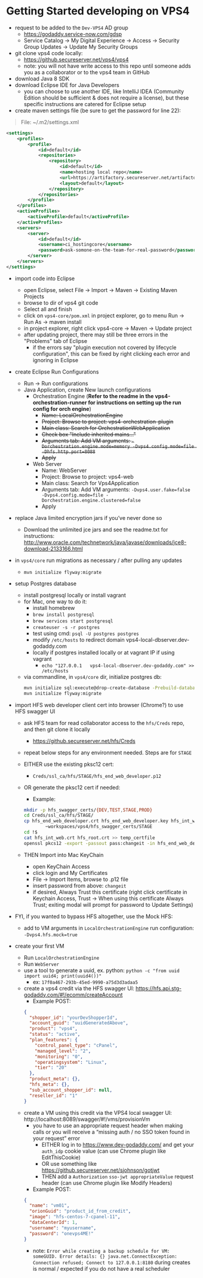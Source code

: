 # Getting Started developing on VPS4


- request to be added to the `Dev-VPS4` AD group
    - https://godaddy.service-now.com/gdsp
    - Service Catalog -> My Digital Experience -> Access -> Security Group Updates -> Update My Security Groups
- git clone vps4 code locally:
    - https://github.secureserver.net/vps4/vps4
    - note: you will not have write access to this repo until someone adds you as a collaborator or to the vps4 team in GitHub
- download Java 8 SDK
- download Eclipse IDE for Java Developers
    - you can choose to use another IDE, like IntelliJ IDEA (Community Edition should be sufficient & does not require a license), but these specific instructions are catered for Eclipse setup
- create maven settings file (be sure to get the password for line 22):
> File: ~/.m2/settings.xml
```xml
<settings>
    <profiles>
        <profile>
            <id>default</id>
            <repositories>
                <repository>
                    <id>default</id>
                    <name>hosting local repo</name>
                    <url>https://artifactory.secureserver.net/artifactory/java-hostingcore-local/</url>
                    <layout>default</layout>
                </repository>
            </repositories>
        </profile>
    </profiles>
    <activeProfiles>
        <activeProfile>default</activeProfile>
    </activeProfiles>
    <servers>
        <server>
            <id>default</id>
            <username>ci_hostingcore</username>
            <password>ask-somone-on-the-team-for-real-password</password>
        </server>
    </servers>
</settings>
```

- import code into Eclipse
    - open Eclipse, select File -> Import -> Maven -> Existing Maven Projects
    - browse to dir of vps4 git code
    - Select all and finish
    - click on `vps4-core/pom.xml` in project explorer, go to menu Run -> Run As -> maven install
    - in project explorer, right click vps4-core -> Maven -> Update project
    - after updating project, there may still be three errors in the "Problems" tab of Eclipse
        - if the errors say "plugin execution not covered by lifecycle configuration", this can be fixed by right clicking each error and ignoring in Eclipse

- create Eclipse Run Configurations
    - Run -> Run configurations
    - Java Application, create New launch configurations
        - Orchestration Engine (**Refer to the readme in the vps4-orchestration-runner for instructions on setting up the run config for orch engine**)
            - <s> Name: LocalOrchestrationEngine 
            - Project: Browse to project: vps4-orchestration-plugin
            - Main class: Search for OrchestrationWebApplication
            - Check box "Include inherited mains..."
            - Arguments tab: Add VM arguments: ```-Dorchestration.engine.mode=memory -Dvps4.config.mode=file -Dhfs.http.port=8088```
            - Apply
            </s>
        - Web Server
            - Name: WebServer
            - Project: Browse to project: vps4-web
            - Main class: Search for Vps4Application
            - Arguments tab: Add VM arguments: ```-Dvps4.user.fake=false -Dvps4.config.mode=file -Dorchestration.engine.clustered=false```
            - Apply

- replace Java limited encryption jars if you’ve never done so
    - Download the unlimited jce jars and see the readme.txt for instructions: http://www.oracle.com/technetwork/java/javase/downloads/jce8-download-2133166.html

- in `vps4/core` run migrations as necessary / after pulling any updates
    - `mvn initialize flyway:migrate`

- setup Postgres database
    - install postgresql locally or install vagrant
    - for Mac, one way to do it:
        - install homebrew
        - `brew install postgresql`
		- `brew services start postgresql`
        - `createuser -s -r postgres`
        - test using cmd: `psql -U postgres postgres`
        - modify `/etc/hosts` to redirect domain vps4-local-dbserver.dev-godaddy.com
        - locally if postgres installed locally or at vagrant IP if using vagrant
            - ```echo "127.0.0.1   vps4-local-dbserver.dev-godaddy.com" >> /etc/hosts```
    - via commandline, in `vps4/core` dir, initialize postgres db:
        ```bash
        mvn initialize sql:execute@drop-create-database -Prebuild-database
        mvn initialize flyway:migrate
        ```

- import HFS web developer client cert into browser (Chrome?) to use HFS swagger UI
    - ask HFS team for read collaborator access to the `hfs/Creds` repo, and then git clone it locally
        - https://github.secureserver.net/hfs/Creds
    - repeat below steps for any environment needed.  Steps are for `STAGE`

    - EITHER use the existing pksc12 cert:
        - `Creds/ssl_ca/hfs/STAGE/hfs_end_web_developer.p12`
    - OR generate the pksc12 cert if needed:
        - Example:
        ```bash
        mkdir -p hfs_swagger_certs/{DEV,TEST,STAGE,PROD}
        cd Creds/ssl_ca/hfs/STAGE/
        cp hfs_end_web_developer.crt hfs_end_web_developer.key hfs_int_web.crt hfs_root.crt \
                ~workspaces/vps4/hfs_swagger_certs/STAGE
        cd !$
        cat hfs_int_web.crt hfs_root.crt >> temp_certfile
        openssl pkcs12 -export -passout pass:changeit -in hfs_end_web_developer.crt -inkey hfs_end_web_developer.key -certfile temp_certfile -out hfs_end_web_developer.p12
        ```
  - THEN Import into Mac KeyChain
      - open KeyChain Access
      - click login and My Certificates
      - File -> Import Items, browse to .p12 file
      - insert password from above: `changeit`
      - if desired, Always Trust this certificate (right click certificate in Keychain Access, Trust -> When using this certificate Always Trust; exiting modal will prompt for password to Update Settings)

- FYI, if you wanted to bypass HFS altogether, use the Mock HFS:
  - add to VM arguments in `LocalOrchestrationEngine` run configuration: `-Dvps4.hfs.mock=true`

- create your first VM
    - Run `LocalOrchestrationEngine`
    - Run `WebServer`
    - use a tool to generate a uuid, ex. python: `python -c "from uuid import uuid4; print(uuid4())"`
        - ex: `17f0a467-293b-45ed-9990-a75d3d3adaa5`
    - create a vps4 credit via the HFS swagger UI: https://hfs.api.stg-godaddy.com/#!/ecomm/createAccount
        - Example POST:
        ```json
        {
          "shopper_id": "yourDevShopperId",
          "account_guid": "uuidGeneratedAbove",
          "product": "vps4",
          "status": "active",
          "plan_features": {
            "control_panel_type": "cPanel",
            "managed_level": "2",
            "monitoring": "0",
            "operatingsystem": "Linux",
            "tier": "20"
          },
          "product_meta": {},
          "hfs_meta": {},
          "sub_account_shopper_id": null,
          "reseller_id": "1"
        }
        ```
    - create a VM using this credit via the VPS4 local swagger UI: http://localhost:8089/swagger/#!/vms/provisionVm
        - you have to use an appropriate request header when making calls or you will receive a “missing auth / no SSO token found in your request” error
            - EITHER log in to https://www.dev-godaddy.com/ and get your `auth_idp` cookie value (can use Chrome plugin like EditThisCookie)
            - OR use something like https://github.secureserver.net/sjohnson/gotjwt
            - THEN add a `Authorization` `sso-jwt appropriateValue` request header (can use Chrome plugin like Modify Headers)
        - Example POST:
        ```json
        {
          "name": "vm01",
          "orionGuid": "product_id_from_credit",
          "image": "hfs-centos-7-cpanel-11",
          "dataCenterId": 1,
          "username": "myusername",
          "password": "onevps4ME!"
        }
        ```
        - note: `Error while creating a backup schedule for VM: someGUID. Error details: {} java.net.ConnectException: Connection refused; Connect to 127.0.0.1:8180` during creates is normal / expected if you do not have a real scheduler
